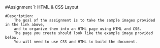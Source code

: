 #Assignment 1: HTML & CSS Layout

	#Description:
		The goal of the assignment is to take the sample images provided in the link above, 
		and to organize them into an HTML page using HTML and CSS. 
		The page you create should look like the example image provided below. 
		You will need to use CSS and HTML to build the document.
